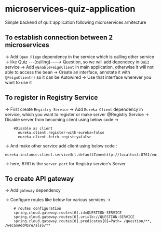 # microservices-quiz-application

Simple backend of quiz application following microservices arhitecture

## To establish connection between 2 microservices

-> Add `Open Fiegn` dependency in the service which is calling other service
-> like Quiz ---(calling)---> Question, so we will add dependecy in `Quiz` service
-> Add `@EnableFeignClient` in main application, otherwise it will not able to access the bean
-> Create an interface, annotate it with `@FeignClient()` so it can be Autowired
-> Use that interface wherever you want to use it

## To register in Registry Service

-> First create `Registry Service`
-> Add `Eureka Client` dependency in service, which you want to register or make server @Registry Service
-> Disable server from becoming client using below code
->

```
    #Disable as client
      eureka.client.register-with-eureka=false
      eureka.client.fetch-registry=false
```

-> And make other service add client using below code :

```
eureka.instance.client.serviceUrl.defaultZone=http://localhost:8761/eureka/
```

-> here, 8761 is the `server.port` for Registry service's Server

## To create API gateway

-> Add `gateway` dependency

-> Configure routes like below for various services
->

```
    # routes configuration
    spring.cloud.gateway.routes[0].id=QUESTION-SERVICE
    spring.cloud.gateway.routes[0].uri=lb://QUESTION-SERVICE
    spring.cloud.gateway.routes[0].predicates[0]=Path= /question/**, /weCanAddMore/also/**
```
